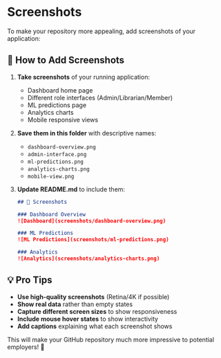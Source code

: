 # Screenshots

To make your repository more appealing, add screenshots of your application:

## 📸 **How to Add Screenshots**

1. **Take screenshots** of your running application:
   - Dashboard home page
   - Different role interfaces (Admin/Librarian/Member)
   - ML predictions page
   - Analytics charts
   - Mobile responsive views

2. **Save them in this folder** with descriptive names:
   - `dashboard-overview.png`
   - `admin-interface.png`
   - `ml-predictions.png`
   - `analytics-charts.png`
   - `mobile-view.png`

3. **Update README.md** to include them:
   ```markdown
   ## 📸 Screenshots
   
   ### Dashboard Overview
   ![Dashboard](screenshots/dashboard-overview.png)
   
   ### ML Predictions
   ![ML Predictions](screenshots/ml-predictions.png)
   
   ### Analytics
   ![Analytics](screenshots/analytics-charts.png)
   ```

## 💡 **Pro Tips**

- **Use high-quality screenshots** (Retina/4K if possible)
- **Show real data** rather than empty states
- **Capture different screen sizes** to show responsiveness
- **Include mouse hover states** to show interactivity
- **Add captions** explaining what each screenshot shows

This will make your GitHub repository much more impressive to potential employers! 🚀
